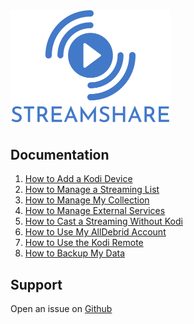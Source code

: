 <img src="./images/logo-txt.svg" width="256">

## Documentation

1. [How to Add a Kodi Device](./doc/device/index.md)
2. [How to Manage a Streaming List](./doc/list/index.md)
3. [How to Manage My Collection](./doc/collection/index.md)
4. [How to Manage External Services](./doc/service/index.md)
5. [How to Cast a Streaming Without Kodi](./doc/cast/index.md)
6. [How to Use My AllDebrid Account](./doc/alldebrid/index.md)
7. [How to Use the Kodi Remote](./doc/remote/index.md)
8. [How to Backup My Data](./doc/backup/index.md)




## Support

Open an issue on [Github](https://github.com/tootiapps/streamshare/issues)
